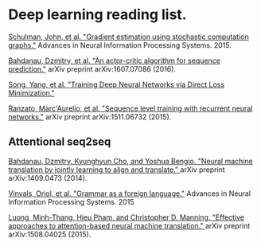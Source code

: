# Deep learning reading list. 

[Schulman, John, et al. "Gradient estimation using stochastic computation graphs."](https://arxiv.org/pdf/1506.05254v3.pdf) Advances in Neural Information Processing Systems. 2015.

[Bahdanau, Dzmitry, et al. "An actor-critic algorithm for sequence prediction."](https://arxiv.org/pdf/1607.07086v2.pdf) arXiv preprint arXiv:1607.07086 (2016).

[Song, Yang, et al. "Training Deep Neural Networks via Direct Loss Minimization."](https://arxiv.org/pdf/1511.06411v2.pdf)

[Ranzato, Marc'Aurelio, et al. "Sequence level training with recurrent neural networks."](https://arxiv.org/pdf/1511.06732v7.pdf) arXiv preprint arXiv:1511.06732 (2015).

## Attentional seq2seq

[Bahdanau, Dzmitry, Kyunghyun Cho, and Yoshua Bengio. "Neural machine translation by jointly learning to align and translate." ](https://arxiv.org/abs/1409.0473) arXiv preprint arXiv:1409.0473 (2014).

[Vinyals, Oriol, et al. "Grammar as a foreign language."](https://papers.nips.cc/paper/5635-grammar-as-a-foreign-language.pdf) Advances in Neural Information Processing Systems. 2015

[Luong, Minh-Thang, Hieu Pham, and Christopher D. Manning. "Effective approaches to attention-based neural machine translation." ](https://arxiv.org/abs/1508.04025)arXiv preprint arXiv:1508.04025 (2015).

